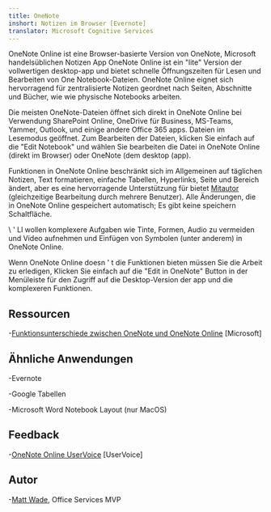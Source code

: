 ```yaml
---
title: OneNote
inshort: Notizen im Browser [Evernote]
translator: Microsoft Cognitive Services
---
```


OneNote Online ist eine Browser-basierte Version von OneNote, Microsoft
handelsüblichen Notizen App OneNote Online ist ein \"lite\" Version
der vollwertigen desktop-app und bietet schnelle Öffnungszeiten für
Lesen und Bearbeiten von One Notebook-Dateien. OneNote Online eignet sich hervorragend für
zentralisierte Notizen geordnet nach Seiten, Abschnitte und Bücher, wie
wie physische Notebooks arbeiten.

Die meisten OneNote-Dateien öffnet sich direkt in OneNote Online bei Verwendung
SharePoint Online, OneDrive für Business, MS-Teams, Yammer, Outlook, und
einige andere Office 365 apps. Dateien im Lesemodus geöffnet. Zum Bearbeiten der
Dateien, klicken Sie einfach auf die \"Edit Notebook\" und wählen Sie bearbeiten die
Datei in OneNote Online (direkt im Browser) oder OneNote (dem desktop
(app).

Funktionen in OneNote Online beschränkt sich im Allgemeinen auf täglichen
Notizen, Text formatieren, einfache Tabellen, Hyperlinks, Seite und
Bereich ändert, aber es eine hervorragende Unterstützung für bietet
[Mitautor](http://icsh.pt/CoAuthoring) (gleichzeitige Bearbeitung durch
mehrere Benutzer). Alle Änderungen, die in OneNote Online gespeichert
automatisch; Es gibt keine speichern Schaltfläche.

\ ' Ll wollen komplexere Aufgaben wie Tinte, Formen, Audio zu vermeiden und
Video aufnehmen und Einfügen von Symbolen (unter anderem) in OneNote Online.

Wenn OneNote Online doesn ' t die Funktionen bieten müssen Sie die Arbeit zu erledigen,
Klicken Sie einfach auf die \"Edit in OneNote\" Button in der Menüleiste für den Zugriff auf
die Desktop-Version der app und die komplexeren Funktionen.

Ressourcen
---------

-[Funktionsunterschiede zwischen OneNote und OneNote
    Online](https://support.office.com/en-us/article/Differences-between-using-a-notebook-in-the-browser-and-in-OneNote-a3d1fc13-ac74-456b-b391-b633a62aa83f)
    \[Microsoft\]

Ähnliche Anwendungen
--------------------

-Evernote

-Google Tabellen

-Microsoft Word Notebook Layout (nur MacOS)

Feedback
---------

-[OneNote Online UserVoice](https://onenote.uservoice.com/forums/327183-onenote-online)
    \[UserVoice\]

Autor
---------

-[Matt Wade](https://www.linkedin.com/in/thatmattwade/), Office Services MVP


